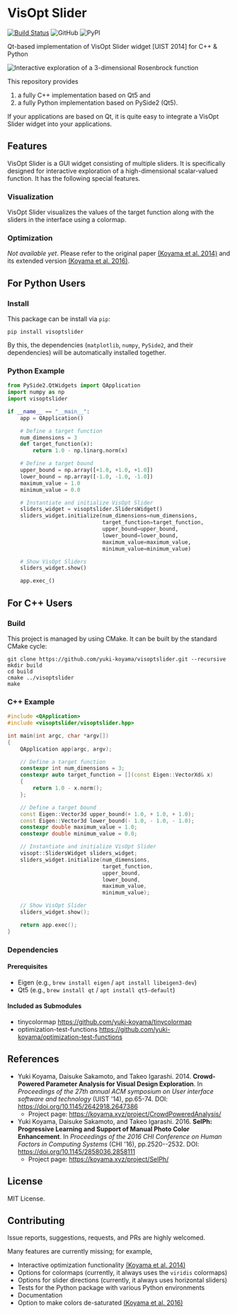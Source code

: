 # VisOpt Slider

[![Build Status](https://travis-ci.com/yuki-koyama/visoptslider.svg?branch=master)](https://travis-ci.com/yuki-koyama/visoptslider)
![GitHub](https://img.shields.io/github/license/yuki-koyama/visoptslider.svg)
![PyPI](https://img.shields.io/pypi/v/visoptslider.svg)

Qt-based implementation of VisOpt Slider widget [UIST 2014] for C++ & Python

![Interactive exploration of a 3-dimensional Rosenbrock function](./docs/3d_rosenbrock.gif "Interactive exploration of a 3-dimensional Rosenbrock function.")

This repository provides

1. a fully C++ implementation based on Qt5 and
2. a fully Python implementation based on PySide2 (Qt5).

If your applications are based on Qt, it is quite easy to integrate a VisOpt Slider widget into your applications.

## Features

VisOpt Slider is a GUI widget consisting of multiple sliders. It is specifically designed for interactive exploration of a high-dimensional scalar-valued function. It has the following special features.

### Visualization

VisOpt Slider visualizes the values of the target function along with the sliders in the interface using a colormap.

### Optimization

_Not available yet_. Please refer to the original paper [(Koyama et al. 2014)](https://koyama.xyz/project/CrowdPoweredAnalysis/) and its extended version [(Koyama et al. 2016)](https://koyama.xyz/project/SelPh/).

## For Python Users

### Install

This package can be install via `pip`:
```
pip install visoptslider
```
By this, the dependencies (`matplotlib`, `numpy`, `PySide2`, and their dependencies) will be automatically installed together.

### Python Example

```python
from PySide2.QtWidgets import QApplication
import numpy as np
import visoptslider

if __name__ == "__main__":
    app = QApplication()

    # Define a target function
    num_dimensions = 3
    def target_function(x):
        return 1.0 - np.linarg.norm(x)

    # Define a target bound
    upper_bound = np.array([+1.0, +1.0, +1.0])
    lower_bound = np.array([-1.0, -1.0, -1.0])
    maximum_value = 1.0
    minimum_value = 0.0

    # Instantiate and initialize VisOpt Slider
    sliders_widget = visoptslider.SlidersWidget()
    sliders_widget.initialize(num_dimensions=num_dimensions,
                              target_function=target_function,
                              upper_bound=upper_bound,
                              lower_bound=lower_bound,
                              maximum_value=maximum_value,
                              minimum_value=minimum_value)

    # Show VisOpt Sliders
    sliders_widget.show()

    app.exec_()
```

## For C++ Users

### Build

This project is managed by using CMake. It can be built by the standard CMake cycle:
```
git clone https://github.com/yuki-koyama/visoptslider.git --recursive
mkdir build
cd build
cmake ../visoptslider
make
```

### C++ Example

```cpp
#include <QApplication>
#include <visoptslider/visoptslider.hpp>

int main(int argc, char *argv[])
{
    QApplication app(argc, argv);

    // Define a target function
    constexpr int num_dimensions = 3;
    constexpr auto target_function = [](const Eigen::VectorXd& x)
    {
        return 1.0 - x.norm();
    };

    // Define a target bound
    const Eigen::Vector3d upper_bound(+ 1.0, + 1.0, + 1.0);
    const Eigen::Vector3d lower_bound(- 1.0, - 1.0, - 1.0);
    constexpr double maximum_value = 1.0;
    constexpr double minimum_value = 0.0;

    // Instantiate and initialize VisOpt Slider
    visopt::SlidersWidget sliders_widget;
    sliders_widget.initialize(num_dimensions,
                              target_function,
                              upper_bound,
                              lower_bound,
                              maximum_value,
                              minimum_value);

    // Show VisOpt Slider
    sliders_widget.show();

    return app.exec();
}
```

### Dependencies

#### Prerequisites

- Eigen (e.g., `brew install eigen` / `apt install libeigen3-dev`)
- Qt5 (e.g., `brew install qt` / `apt install qt5-default`)

#### Included as Submodules

- tinycolormap <https://github.com/yuki-koyama/tinycolormap>
- optimization-test-functions <https://github.com/yuki-koyama/optimization-test-functions>

## References

- Yuki Koyama, Daisuke Sakamoto, and Takeo Igarashi. 2014. __Crowd-Powered Parameter Analysis for Visual Design Exploration__. In _Proceedings of the 27th annual ACM symposium on User interface software and technology_ (UIST '14), pp.65-74. DOI: <https://doi.org/10.1145/2642918.2647386>
  - Project page: <https://koyama.xyz/project/CrowdPoweredAnalysis/>
- Yuki Koyama, Daisuke Sakamoto, and Takeo Igarashi. 2016. __SelPh: Progressive Learning and Support of Manual Photo Color Enhancement__. In _Proceedings of the 2016 CHI Conference on Human Factors in Computing Systems_ (CHI '16), pp.2520--2532. DOI: <https://doi.org/10.1145/2858036.2858111>
  - Project page: <https://koyama.xyz/project/SelPh/>

## License

MIT License.

## Contributing

Issue reports, suggestions, requests, and PRs are highly welcomed.

Many features are currently missing; for example,
- Interactive optimization functionality [(Koyama et al. 2014)](https://koyama.xyz/project/CrowdPoweredAnalysis/)
- Options for colormaps (currently, it always uses the `viridis` colormaps)
- Options for slider directions (currently, it always uses horizontal sliders)
- Tests for the Python package with various Python environments
- Documentation
- Option to make colors de-saturated [(Koyama et al. 2016)](https://koyama.xyz/project/SelPh/)
